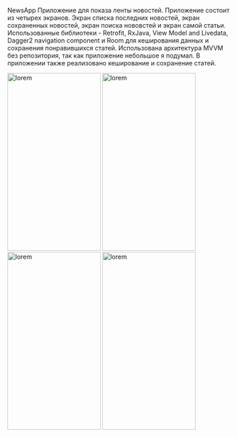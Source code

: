 NewsApp
Приложение для показа ленты новостей. Приложение состоит из четырех экранов. Экран списка последних новостей, экран сохраненных новостей, экран поиска нововстей и экран самой статьи.
Использованные библиотеки - 
Retrofit, 
RxJava, 
View Model and Livedata,
Dagger2
navigation component и Room для кеширования данных и сохранения понравившихся статей.
Использована архитектура MVVM без репозитория, так как приложение небольшое я подумал. В приложении также реализовано кеширование и сохранение статей.


<img src="https://github.com/vvvvvvvvvvvvvvvvvvvvvvvvv/NewsApp/blob/master/appPhoto.jpg" 
  width="210" height="400" alt="lorem">
  <img src="https://github.com/vvvvvvvvvvvvvvvvvvvvvvvvv/NewsApp/blob/master/AppPhoto2.jpg" 
  width="210" height="400" alt="lorem">
  <img src="https://github.com/vvvvvvvvvvvvvvvvvvvvvvvvv/NewsApp/blob/master/appPhoto3.jpg" 
width="210" height="400" alt="lorem">
  <img src="https://github.com/vvvvvvvvvvvvvvvvvvvvvvvvv/NewsApp/blob/master/appPhoto4.jpg" 
  width="210" height="400" alt="lorem">
